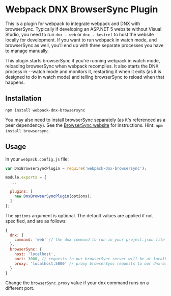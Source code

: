 # Webpack DNX BrowserSync Plugin

This is a plugin for webpack to integrate webpack and DNX with browserSync. Typically if developing an ASP.NET 5 website without Visual Studio, you need to run `dnx . web` or `dnx . kestrel` to host the website locally for development. If you want to run webpack in watch mode, and browserSync as well, you'll end up with three separate processes you have to manage manually.

This plugin starts browserSync if you're running webpack in watch mode, reloading browserSync when webpack recompiles. It also starts the DNX process in --watch mode and monitors it, restarting it when it exits (as it is designed to do in watch mode) and telling browserSync to reload when that happens.

## Installation

```text
npm install webpack-dnx-browsersync
```

You may also need to install browserSync separately (as it's referenced as a peer dependency). See the [BrowserSync website](http://www.browsersync.io/) for instructions. Hint: `npm install browsersync`.

## Usage

In your `webpack.config.js` file:

```js
var DnxBrowserSyncPlugin = require('webpack-dnx-browsersync');

module.exports = {
  ...

  plugins: [
    new DnxBrowserSyncPlugin(options);
  ]
};
```

The `options` argument is optional. The default values are applied if not specified, and are as follows:

```js
{
  dnx: {
    command: 'web' // the dnx command to run in your project.json file
  },
  browserSync: {
    host: 'localhost',
    port: 3000, // requests to our browserSync server will be at localhost:3000
    proxy: 'localhost:5000' // proxy browserSync requests to our dnx-based web server
  }
}
```

Change the `browserSync.proxy` value if your dnx command runs on a different port.